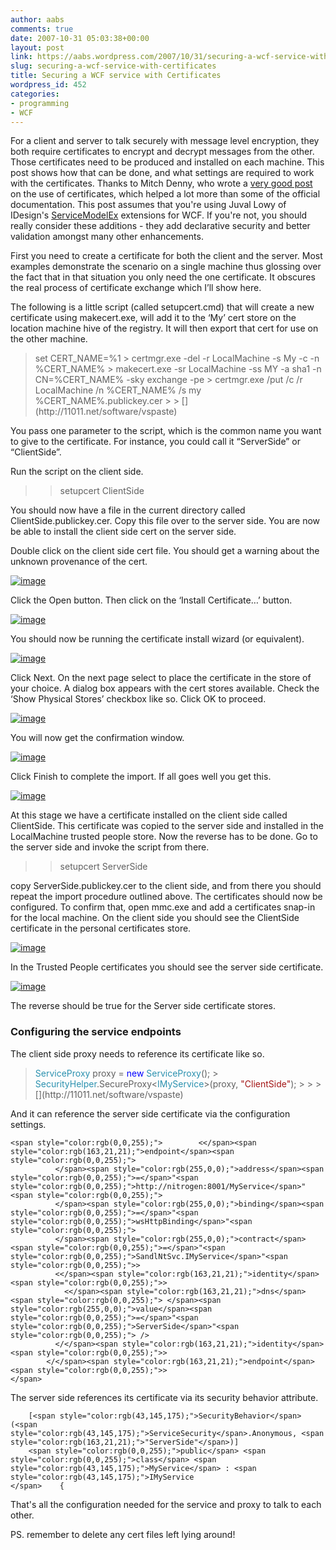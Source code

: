 ```yaml
---
author: aabs
comments: true
date: 2007-10-31 05:03:38+00:00
layout: post
link: https://aabs.wordpress.com/2007/10/31/securing-a-wcf-service-with-certificates/
slug: securing-a-wcf-service-with-certificates
title: Securing a WCF service with Certificates
wordpress_id: 452
categories:
- programming
- WCF
---
```


For a client and server to talk securely with message level encryption, they both require certificates to encrypt and decrypt messages from the other. Those certificates need to be produced and installed on each machine. This post shows how that can be done, and what settings are required to work with the certificates. Thanks to Mitch Denny, who wrote a [very good post](http://notgartner.wordpress.com/2007/09/06/using-certificate-based-authentication-and-protection-with-windows-communication-foundation-wcf/) on the use of certificates, which helped a lot more than some of the official documentation. This post assumes that you're using Juval Lowy of IDesign's [ServiceModelEx](http://idesign.net/idesign/DesktopDefault.aspx?tabindex=5&tabid=11) extensions for WCF. If you're not, you should really consider these additions - they add declarative security and better validation amongst many other enhancements. 

First you need to create a certificate for both the client and the server. Most examples demonstrate the scenario on a single machine thus glossing over the fact that in that situation you only need the one certificate. It obscures the real process of certificate exchange which I’ll show here. 

The following is a little script (called setupcert.cmd) that will create a new certificate using makecert.exe, will add it to the ‘My’ cert store on the location machine hive of the registry. It will then export that cert for use on the other machine. 

<blockquote>set CERT_NAME=%1
>     certmgr.exe -del -r LocalMachine -s My -c -n %CERT_NAME%
>     makecert.exe -sr LocalMachine -ss MY -a sha1 -n CN=%CERT_NAME% -sky exchange -pe
>     certmgr.exe /put /c /r LocalMachine /n %CERT_NAME% /s my %CERT_NAME%.publickey.cer
> 
> [](http://11011.net/software/vspaste)

> 
> </blockquote>




You pass one parameter to the script, which is the common name you want to give to the certificate. For instance, you could call it “ServerSide” or “ClientSide”.


Run the script on the client side.


<blockquote>

> 
> setupcert ClientSide
> 
> </blockquote>




You should now have a file in the current directory called ClientSide.publickey.cer. Copy this file over to the server side. You are now be able to install the client side cert on the server side.


Double click on the client side cert file. You should get a warning about the unknown provenance of the cert.


[![image](http://aabs.files.wordpress.com/2007/10/image-thumb1.png)](http://aabs.files.wordpress.com/2007/10/image1.png)


Click the Open button. Then click on the ‘Install Certificate…’ button.


[![image](http://aabs.files.wordpress.com/2007/10/image-thumb2.png)](http://aabs.files.wordpress.com/2007/10/image2.png)


You should now be running the certificate install wizard (or equivalent).


[![image](http://aabs.files.wordpress.com/2007/10/image-thumb3.png)](http://aabs.files.wordpress.com/2007/10/image3.png)


Click Next. On the next page select to place the certificate in the store of your choice. A dialog box appears with the cert stores available. Check the ‘Show Physical Stores’ checkbox like so. Click OK to proceed.


[![image](http://aabs.files.wordpress.com/2007/10/image-thumb4.png)](http://aabs.files.wordpress.com/2007/10/image4.png)


You will now get the confirmation window.


[![image](http://aabs.files.wordpress.com/2007/10/image-thumb5.png)](http://aabs.files.wordpress.com/2007/10/image5.png)


Click Finish to complete the import. If all goes well you get this.


[![image](http://aabs.files.wordpress.com/2007/10/image-thumb6.png)](http://aabs.files.wordpress.com/2007/10/image6.png)

At this stage we have a certificate installed on the client side called ClientSide. This certificate was copied to the server side and installed in the LocalMachine trusted people store. Now the reverse has to be done. Go to the server side and invoke the script from there.


<blockquote>

> 
> setupcert ServerSide
> 
> </blockquote>




copy ServerSide.publickey.cer to the client side, and from there you should repeat the import procedure outlined above. The certificates should now be configured. To confirm that, open mmc.exe and add a certificates snap-in for the local machine. On the client side you should see the ClientSide certificate in the personal certificates store.


[![image](http://aabs.files.wordpress.com/2007/10/image-thumb7.png)](http://aabs.files.wordpress.com/2007/10/image7.png)


In the Trusted People certificates you should see the server side certificate.


[![image](http://aabs.files.wordpress.com/2007/10/image-thumb8.png)](http://aabs.files.wordpress.com/2007/10/image8.png)


The reverse should be true for the Server side certificate stores.


### Configuring the service endpoints




The client side proxy needs to reference its certificate like so.


<blockquote><span style="color:rgb(43,145,175);">ServiceProxy</span> proxy = <span style="color:rgb(0,0,255);">new</span> <span style="color:rgb(43,145,175);">ServiceProxy</span>();
>     <span style="color:rgb(43,145,175);">SecurityHelper</span>.SecureProxy<<span style="color:rgb(43,145,175);">IMyService</span>>(proxy, <span style="color:rgb(163,21,21);">"ClientSide"</span>);
>     
> 
> [](http://11011.net/software/vspaste)</blockquote>




And it can reference the server side certificate via the configuration settings.
    
    <span style="color:rgb(0,0,255);">        <</span><span style="color:rgb(163,21,21);">endpoint</span><span style="color:rgb(0,0,255);">
              </span><span style="color:rgb(255,0,0);">address</span><span style="color:rgb(0,0,255);">=</span>"<span style="color:rgb(0,0,255);">http://nitrogen:8001/MyService</span>"<span style="color:rgb(0,0,255);">
              </span><span style="color:rgb(255,0,0);">binding</span><span style="color:rgb(0,0,255);">=</span>"<span style="color:rgb(0,0,255);">wsHttpBinding</span>"<span style="color:rgb(0,0,255);">
              </span><span style="color:rgb(255,0,0);">contract</span><span style="color:rgb(0,0,255);">=</span>"<span style="color:rgb(0,0,255);">SandlNtSvc.IMyService</span>"<span style="color:rgb(0,0,255);">>
              <</span><span style="color:rgb(163,21,21);">identity</span><span style="color:rgb(0,0,255);">>
                <</span><span style="color:rgb(163,21,21);">dns</span><span style="color:rgb(0,0,255);"> </span><span style="color:rgb(255,0,0);">value</span><span style="color:rgb(0,0,255);">=</span>"<span style="color:rgb(0,0,255);">ServerSide</span>"<span style="color:rgb(0,0,255);"> />
              </</span><span style="color:rgb(163,21,21);">identity</span><span style="color:rgb(0,0,255);">>
            </</span><span style="color:rgb(163,21,21);">endpoint</span><span style="color:rgb(0,0,255);">>
    </span>

[](http://11011.net/software/vspaste)


The server side references its certificate via its security behavior attribute.
    
        [<span style="color:rgb(43,145,175);">SecurityBehavior</span>(<span style="color:rgb(43,145,175);">ServiceSecurity</span>.Anonymous, <span style="color:rgb(163,21,21);">"ServerSide"</span>)]
        <span style="color:rgb(0,0,255);">public</span> <span style="color:rgb(0,0,255);">class</span> <span style="color:rgb(43,145,175);">MyService</span> : <span style="color:rgb(43,145,175);">IMyService
    </span>    {
    

[](http://11011.net/software/vspaste)


That's all the configuration needed for the service and proxy to talk to each other.


PS. remember to delete any cert files left lying around!
